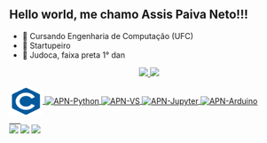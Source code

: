 ## Hello world, me chamo Assis Paiva Neto!!!
 
- 🤖 Cursando Engenharia de Computação (UFC)
- 🚀 Startupeiro
- 🥋 Judoca, faixa preta 1° dan

<div align="center">
  <a href="https://github.com/assispneto">
  <img height="180em" src="https://github-readme-stats.vercel.app/api?username=assispneto&show_icons=true&theme=dark&include_all_commits=true&count_private=true"/>
  <img height="180em" src="https://github-readme-stats.vercel.app/api/top-langs/?username=assispneto&layout=compact&langs_count=7&theme=dark"/>
</div>
  
  
  <div style="display: inline_block"><br>
  <img align="center" alt="APN-C" height="50" width="60" src="https://raw.githubusercontent.com/devicons/devicon/master/icons/c/c-plain.svg">
  <img align="center" alt="APN-Python" height="50" width="60" src="https://cdn.jsdelivr.net/gh/devicons/devicon/icons/python/python-original.svg">
  <img align="center" alt="APN-VS" height="50" width="60" src="https://cdn.jsdelivr.net/gh/devicons/devicon/icons/vscode/vscode-original.svg">
   <img align="center" alt="APN-Jupyter" height="50" width="60" src="https://cdn.jsdelivr.net/gh/devicons/devicon/icons/jupyter/jupyter-original-wordmark.svg">
  <img align="center" alt="APN-Arduino" height="50" width="60" src="https://cdn.jsdelivr.net/gh/devicons/devicon/icons/arduino/arduino-original.svg">
</div>
  <div>
    ⠀⠀                                      
  </div>
  
  
  
  <div >
  <a  href = "https://www.instagram.com/assispneto/" target="_blank"><img src="https://img.shields.io/badge/-Instagram-%23E4405F?style=for-the-badge&logo=instagram&logoColor=white" target="_blank"></a>
  <a href = "email:assispaivaneto@gmail.com"><img src="https://img.shields.io/badge/-Gmail-%23333?style=for-the-badge&logo=gmail&logoColor=white" target="_blank"></a>
  <a href = "https://www.linkedin.com/in/assispneto/" target="_blank"><img src="https://img.shields.io/badge/-LinkedIn-%230077B5?style=for-the-badge&logo=linkedin&logoColor=white" target="_blank"></a>
    
  </div>
  

